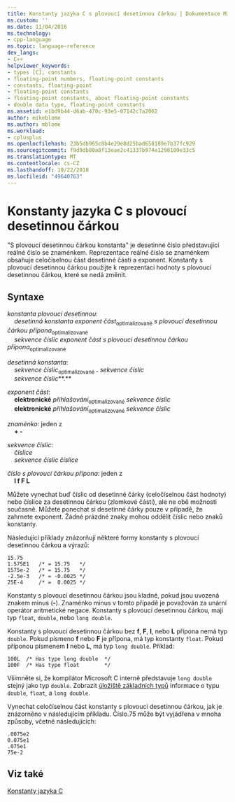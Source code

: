 ```yaml
---
title: Konstanty jazyka C s plovoucí desetinnou čárkou | Dokumentace Microsoftu
ms.custom: ''
ms.date: 11/04/2016
ms.technology:
- cpp-language
ms.topic: language-reference
dev_langs:
- C++
helpviewer_keywords:
- types [C], constants
- floating-point numbers, floating-point constants
- constants, floating-point
- floating-point constants
- floating-point constants, about floating-point constants
- double data type, floating-point constants
ms.assetid: e1bd9b44-d6ab-470c-93e5-07142c7a2062
author: mikeblome
ms.author: mblome
ms.workload:
- cplusplus
ms.openlocfilehash: 23b5db965c8b4e29e8d25bad658189e7b37fc929
ms.sourcegitcommit: f9d9db80a8f13eae2c41337b974e1298109e33c5
ms.translationtype: MT
ms.contentlocale: cs-CZ
ms.lasthandoff: 10/22/2018
ms.locfileid: "49640763"
---
```

# <a name="c-floating-point-constants"></a>Konstanty jazyka C s plovoucí desetinnou čárkou

"S plovoucí desetinnou čárkou konstanta" je desetinné číslo představující reálné číslo se znaménkem. Reprezentace reálné číslo se znaménkem obsahuje celočíselnou část desetinné části a exponent. Konstanty s plovoucí desetinnou čárkou použijte k reprezentaci hodnoty s plovoucí desetinnou čárkou, které se nedá změnit.

## <a name="syntax"></a>Syntaxe

*konstanta plovoucí desetinnou*:<br/>
&nbsp;&nbsp;&nbsp;&nbsp;*desetinná konstanta* *exponent část*<sub>optimalizované</sub> *s plovoucí desetinnou čárkou přípona*<sub>optimalizované</sub><br/>
&nbsp;&nbsp;&nbsp;&nbsp;*sekvence číslic* *exponent část* *s plovoucí desetinnou čárkou přípona*<sub>optimalizované</sub>

*desetinná konstanta*:<br/>
&nbsp;&nbsp;&nbsp;&nbsp;*sekvence číslic*<sub>optimalizované</sub> **.** *sekvence číslic*<br/>
&nbsp;&nbsp;&nbsp;&nbsp;*sekvence číslic***.**

*exponent část*:<br/>
&nbsp;&nbsp;&nbsp;&nbsp;**elektronické** *přihlašování*<sub>optimalizované</sub> *sekvence číslic*<br/>
&nbsp;&nbsp;&nbsp;&nbsp;**elektronické** *přihlašování*<sub>optimalizované</sub> *sekvence číslic*

*znaménko*: jeden z<br/>
&nbsp;&nbsp;&nbsp;&nbsp;**+ -**

*sekvence číslic*:<br/>
&nbsp;&nbsp;&nbsp;&nbsp;*číslice*<br/>
&nbsp;&nbsp;&nbsp;&nbsp;*sekvence číslic* *číslice*

*číslo s plovoucí čárkou přípona*: jeden z<br/>
&nbsp;&nbsp;&nbsp;&nbsp;**l f F L**

Můžete vynechat buď číslic od desetinné čárky (celočíselnou část hodnoty) nebo číslice za desetinnou čárkou (zlomkové části), ale ne obě možnosti současně. Můžete ponechat si desetinné čárky pouze v případě, že zahrnete exponent. Žádné prázdné znaky mohou oddělit číslic nebo znaků konstanty.

Následující příklady znázorňují některé formy konstanty s plovoucí desetinnou čárkou a výrazů:

```
15.75
1.575E1   /* = 15.75   */
1575e-2   /* = 15.75   */
-2.5e-3   /* = -0.0025 */
25E-4     /* =  0.0025 */
```

Konstanty s plovoucí desetinnou čárkou jsou kladné, pokud jsou uvozená znakem minus (**-**). Znaménko minus v tomto případě je považován za unární operátor aritmetické negace. Konstanty s plovoucí desetinnou čárkou, mají typ `float`, `double`, nebo `long double`.

Konstanty s plovoucí desetinnou čárkou bez **f**, **F**, **l**, nebo **L** přípona nemá typ `double`. Pokud písmeno **f** nebo **F** je přípona, má typ konstanty `float`. Pokud příponou písmenem **l** nebo **L**, má typ `long double`. Příklad:

```
100L  /* Has type long double  */
100F  /* Has type float        */
```

Všimněte si, že kompilátor Microsoft C interně představuje `long double` stejný jako typ `double`. Zobrazit [úložiště základních typů](../c-language/storage-of-basic-types.md) informace o typu `double`, `float`, a `long double`.

Vynechat celočíselnou část konstanty s plovoucí desetinnou čárkou, jak je znázorněno v následujícím příkladu. Číslo.75 může být vyjádřena v mnoha způsoby, včetně následujících:

```
.0075e2
0.075e1
.075e1
75e-2
```

## <a name="see-also"></a>Viz také

[Konstanty jazyka C](../c-language/c-constants.md)
